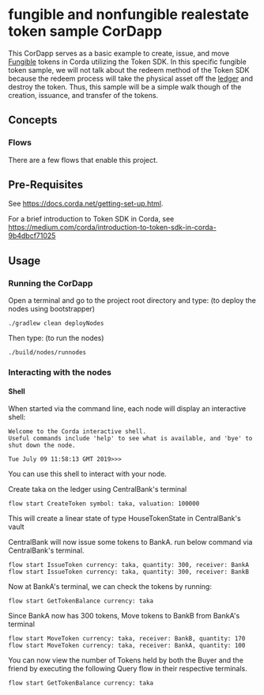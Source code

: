 # fungible and nonfungible realestate token sample CorDapp 

This CorDapp serves as a basic example to create, issue, and move [Fungible](https://training.corda.net/libraries/tokens-sdk/#fungibletoken) tokens in Corda utilizing the Token SDK. In this specific fungible token sample, we will not 
talk about the redeem method of the Token SDK because the redeem process will take the physical asset off the [ledger](https://training.corda.net/prepare-and-discover/design-corda/#orchestration-and-ledger-layers) and destroy the token. Thus, this sample will be a 
simple walk though of the creation, issuance, and transfer of the tokens.



## Concepts


### Flows

There are a few flows that enable this project.


## Pre-Requisites

See https://docs.corda.net/getting-set-up.html.

For a brief introduction to Token SDK in Corda, see https://medium.com/corda/introduction-to-token-sdk-in-corda-9b4dbcf71025

## Usage

### Running the CorDapp

Open a terminal and go to the project root directory and type: (to deploy the nodes using bootstrapper)
```
./gradlew clean deployNodes
```
Then type: (to run the nodes)
```
./build/nodes/runnodes
```

### Interacting with the nodes

#### Shell

When started via the command line, each node will display an interactive shell:

    Welcome to the Corda interactive shell.
    Useful commands include 'help' to see what is available, and 'bye' to shut down the node.

    Tue July 09 11:58:13 GMT 2019>>>

You can use this shell to interact with your node.


Create taka on the ledger using CentralBank's terminal

    flow start CreateToken symbol: taka, valuation: 100000

This will create a linear state of type HouseTokenState in CentralBank's vault

CentralBank will now issue some tokens to BankA. run below command via CentralBank's terminal.

```
flow start IssueToken currency: taka, quantity: 300, receiver: BankA
flow start IssueToken currency: taka, quantity: 300, receiver: BankB

```
Now at BankA's terminal, we can check the tokens by running:
```
flow start GetTokenBalance currency: taka
```
Since BankA now has 300 tokens, Move tokens to BankB from BankA's terminal

```
flow start MoveToken currency: taka, receiver: BankB, quantity: 170
flow start MoveToken currency: taka, receiver: BankA, quantity: 100
```
You can now view the number of Tokens held by both the Buyer and the friend by executing the following Query flow in their respective terminals.
```
flow start GetTokenBalance currency: taka
```

